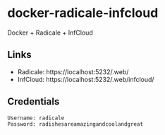 # docker-radicale-infcloud
Docker + Radicale + InfCloud

## Links
* Radicale: https://localhost:5232/.web/
* InfCloud: https://localhost:5232/.web/infcloud/

## Credentials

```
Username: radicale
Password: radishesareamazingandcoolandgreat
```